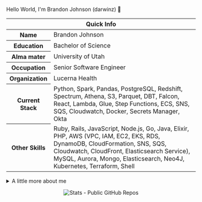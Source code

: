 Hello World, I'm Brandon Johnson (darwinz) 👋

<table>
<thead>
<tr>
<th colspan="2">Quick Info</th>
</tr>
</thead>
<tbody>
<tr><th scope='row'>Name</th><td>Brandon Johnson</td></tr>
<tr><th scope='row'>Education</th><td>Bachelor of Science</td></tr>
<tr><th scope='row'>Alma mater</th><td>University of Utah</td></tr>
<tr><th scope='row'>Occupation</th><td>Senior Software Engineer</td></tr>
<tr><th scope='row'>Organization</th><td>Lucerna Health</td></tr>
<tr><th scope='row'>Current Stack</th><td>Python, Spark, Pandas, PostgreSQL, Redshift, Spectrum, Athena, S3, Parquet, DBT, Falcon, React, Lambda, Glue, Step Functions, ECS, SNS, SQS, Cloudwatch, Docker, Secrets Manager, Okta</td></tr>
<tr><th scope='row'>Other Skills</th><td>Ruby, Rails, JavaScript, Node.js, Go, Java, Elixir, PHP, AWS (VPC, IAM, EC2, EKS, RDS, DynamoDB, CloudFormation, SNS, SQS, Cloudwatch, CloudFront, Elasticsearch Service), MySQL, Aurora, Mongo, Elasticsearch, Neo4J, Kubernetes, Terraform, Shell</td></tr>
</tbody>
</table>

<details>
<summary> A little more about me </summary>
<br/>

<ul>
<li>Working on a health-care data platform at early-stage start-up company, [Lucerna Health](https://lucernahealth.com)</li>
<li>Currently learning Spark and AWS Glue</li>
<li>Interested in learning Rust and doing more with Go and Elixir</li>
</ul>
<p><a href="https://johnsonbrandon.com" target="_blank">johnsonbrandon.com</a></p>
<p><a href="https://linkedin.com/in/brandonbjohnson" target="_blank"><img src="https://cdn.worldvectorlogo.com/logos/linkedin-icon-2.svg" alt="LinkedIn" width="50" height="50"></a><a href="https://hackerrank.com/bbj1979" target="_blank"><img src="https://cdn3.iconfinder.com/data/icons/logos-and-brands-adobe/512/160_Hackerrank-512.png" alt="HackerRank" width="50" height="50"></a><a href="https://twitter.com/ubbjuntu" target="_blank"><img src="https://toppng.com/uploads/preview/format-twitter-logo-transparent-11549680770lolovrdq8m.png" alt="Twitter" width="50" height="50"></a></p>
</details>

<p align="center"><img align="center" src="https://github-readme-stats.anuraghazra1.vercel.app/api?username=darwinz&show_icons=true&include_all_commits=true&count_private=true&theme=radical" alt="Stats - Public GitHub Repos" /></p>
